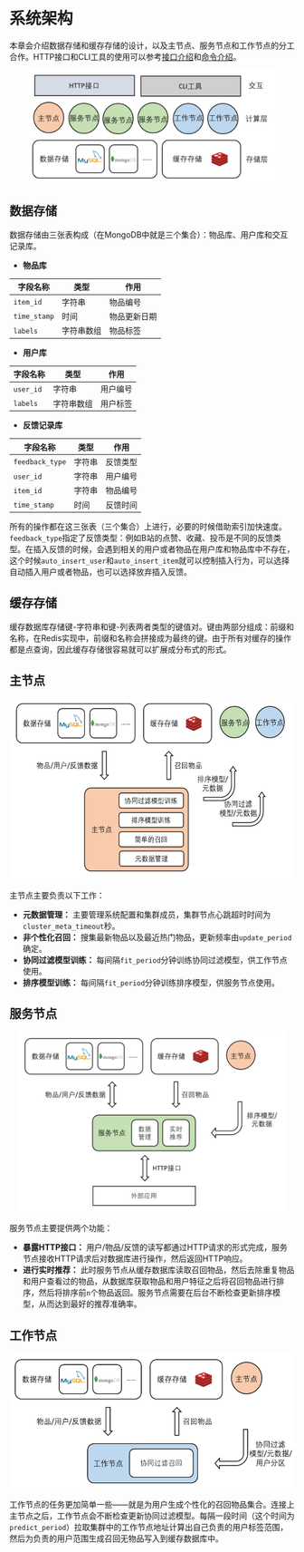 # 系统架构

本章会介绍数据存储和缓存存储的设计，以及主节点、服务节点和工作节点的分工合作。HTTP接口和CLI工具的使用可以参考[接口介绍](ch02-03-api.md)和[命令介绍](ch02-02-command.md)。

<center><img src="img/arch.png" height="200"></center>

## 数据存储

数据存储由三张表构成（在MongoDB中就是三个集合）：物品库、用户库和交互记录库。

- **物品库**

| 字段名称 | 类型 | 作用 |
|-|-|-|
| `item_id` | 字符串 | 物品编号 |
| `time_stamp` | 时间 | 物品更新日期 |
| `labels` | 字符串数组 | 物品标签 |

- **用户库**

| 字段名称 | 类型 | 作用 |
|-|-|-|
| `user_id` | 字符串 | 用户编号 |
| `labels` | 字符串数组 | 用户标签 |

- **反馈记录库**

| 字段名称 | 类型 | 作用 |
|-|-|-|
| `feedback_type` | 字符串 | 反馈类型 |
| `user_id` | 字符串 | 用户编号 |
| `item_id` | 字符串 | 物品编号 |
| `time_stamp` | 时间 | 反馈时间 |

所有的操作都在这三张表（三个集合）上进行，必要的时候借助索引加快速度。`feedback_type`指定了反馈类型：例如B站的点赞、收藏、投币是不同的反馈类型。在插入反馈的时候，会遇到相关的用户或者物品在用户库和物品库中不存在，这个时候`auto_insert_user`和`auto_insert_item`就可以控制插入行为，可以选择自动插入用户或者物品，也可以选择放弃插入反馈。

## 缓存存储

缓存数据库存储键-字符串和键-列表两者类型的键值对。键由两部分组成：前缀和名称，在Redis实现中，前缀和名称会拼接成为最终的键。由于所有对缓存的操作都是点查询，因此缓存存储很容易就可以扩展成分布式的形式。

## 主节点

<center><img src="img/master.png" height="320"></center>

主节点主要负责以下工作：

- **元数据管理：** 主要管理系统配置和集群成员，集群节点心跳超时时间为`cluster_meta_timeout`秒。
- **非个性化召回：** 搜集最新物品以及最近热门物品，更新频率由`update_period`确定。
- **协同过滤模型训练：** 每间隔`fit_period`分钟训练协同过滤模型，供工作节点使用。
- **排序模型训练：** 每间隔`fit_period`分钟训练排序模型，供服务节点使用。

## 服务节点

<center><img src="img/server.png" height="320"></center>

服务节点主要提供两个功能：

- **暴露HTTP接口：** 用户/物品/反馈的读写都通过HTTP请求的形式完成，服务节点接收HTTP请求后对数据库进行操作，然后返回HTTP响应。
- **进行实时推荐：** 此时服务节点从缓存数据库读取召回物品，然后去除重复物品和用户查看过的物品，从数据库获取物品和用户特征之后将召回物品进行排序，然后将排序前`n`个物品返回。服务节点需要在后台不断检查更新排序模型，从而达到最好的推荐准确率。

## 工作节点

<center><img src="img/worker.png" height="240"></center>

工作节点的任务更加简单一些——就是为用户生成个性化的召回物品集合。连接上主节点之后，工作节点会不断检查更新协同过滤模型。每隔一段时间（这个时间为`predict_period`）拉取集群中的工作节点地址计算出自己负责的用户标签范围，然后为负责的用户范围生成召回无物品写入到缓存数据库中。
